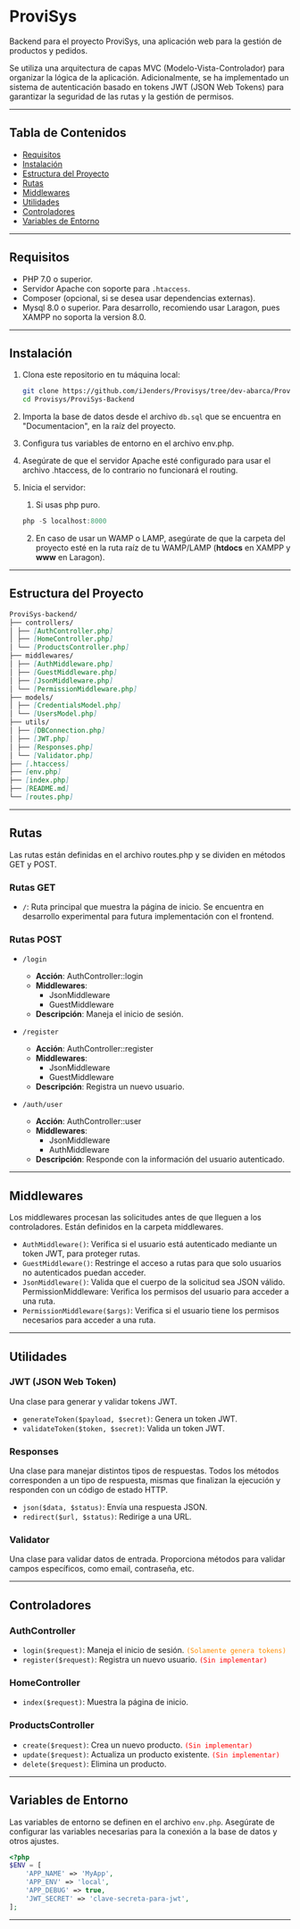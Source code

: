 # ProviSys

Backend para el proyecto ProviSys, una aplicación web para la gestión de productos y pedidos.

Se utiliza una arquitectura de capas MVC (Modelo-Vista-Controlador) para organizar la lógica de la aplicación. Adicionalmente, se ha implementado un sistema de autenticación basado en tokens JWT (JSON Web Tokens) para garantizar la seguridad de las rutas y la gestión de permisos.

---

## Tabla de Contenidos

- [Requisitos](#requisitos)
- [Instalación](#instalación)
- [Estructura del Proyecto](#estructura-del-proyecto)
- [Rutas](#rutas)
- [Middlewares](#middlewares)
- [Utilidades](#utilidades)
- [Controladores](#controladores)
- [Variables de Entorno](#variables-de-entorno)

---

## Requisitos

- PHP 7.0 o superior.
- Servidor Apache con soporte para `.htaccess`.
- Composer (opcional, si se desea usar dependencias externas).
- Mysql 8.0 o superior. Para desarrollo, recomiendo usar Laragon, pues XAMPP no soporta la version 8.0.

---

## Instalación

1. Clona este repositorio en tu máquina local:

   ```bash
   git clone https://github.com/iJenders/Provisys/tree/dev-abarca/ProviSys-Backend
   cd Provisys/ProviSys-Backend
   ```

2. Importa la base de datos desde el archivo `db.sql` que se encuentra en "Documentacion", en la raíz del proyecto.

3. Configura tus variables de entorno en el archivo env.php.

4. Asegúrate de que el servidor Apache esté configurado para usar el archivo .htaccess, de lo contrario no funcionará el routing.

5. Inicia el servidor:

   1. Si usas php puro.

   ```powershell
   php -S localhost:8000
   ```

   2. En caso de usar un WAMP o LAMP, asegúrate de que la carpeta del proyecto esté en la ruta raíz de tu WAMP/LAMP (**htdocs** en XAMPP y **www** en Laragon).
---

## Estructura del Proyecto

```md
ProviSys-backend/
├── controllers/
│ ├── [AuthController.php]
│ ├── [HomeController.php]
│ └── [ProductsController.php]
├── middlewares/
│ ├── [AuthMiddleware.php]
│ ├── [GuestMiddleware.php]
│ ├── [JsonMiddleware.php]
│ └── [PermissionMiddleware.php]
├── models/
│ ├── [CredentialsModel.php]
│ └── [UsersModel.php]
├── utils/
│ ├── [DBConnection.php]
│ ├── [JWT.php]
│ ├── [Responses.php]
│ └── [Validator.php]
├── [.htaccess]
├── [env.php]
├── [index.php]
├── [README.md]
└── [routes.php]
```

---

## Rutas

Las rutas están definidas en el archivo routes.php y se dividen en métodos GET y POST.

### Rutas GET

- `/`: Ruta principal que muestra la página de inicio. Se encuentra en desarrollo experimental para futura implementación con el frontend.

### Rutas POST

- `/login`

  - **Acción**: AuthController::login
  - **Middlewares**:
    - JsonMiddleware
    - GuestMiddleware
  - **Descripción**: Maneja el inicio de sesión.

- `/register`

  - **Acción**: AuthController::register
  - **Middlewares**:
    - JsonMiddleware
    - GuestMiddleware
  - **Descripción**: Registra un nuevo usuario.

- `/auth/user`

  - **Acción**: AuthController::user
  - **Middlewares**:
    - JsonMiddleware
    - AuthMiddleware
  - **Descripción**: Responde con la información del usuario autenticado.

---

## Middlewares

Los middlewares procesan las solicitudes antes de que lleguen a los controladores. Están definidos en la carpeta middlewares.

- `AuthMiddleware()`: Verifica si el usuario está autenticado mediante un token JWT, para proteger rutas.
- `GuestMiddleware()`: Restringe el acceso a rutas para que solo usuarios no autenticados puedan acceder.
- `JsonMiddleware()`: Valida que el cuerpo de la solicitud sea JSON válido.
  PermissionMiddleware: Verifica los permisos del usuario para acceder a una ruta.
- `PermissionMiddleware($args)`: Verifica si el usuario tiene los permisos necesarios para acceder a una ruta.

---

## Utilidades

### JWT (JSON Web Token)

Una clase para generar y validar tokens JWT.

- `generateToken($payload, $secret)`: Genera un token JWT.
- `validateToken($token, $secret)`: Valida un token JWT.

### Responses

Una clase para manejar distintos tipos de respuestas. Todos los métodos corresponden a un tipo de respuesta, mismas que finalizan la ejecución y responden con un código de estado HTTP.

- `json($data, $status)`: Envía una respuesta JSON.
- `redirect($url, $status)`: Redirige a una URL.

### Validator

Una clase para validar datos de entrada. Proporciona métodos para validar campos específicos, como email, contraseña, etc.

---

## Controladores

### AuthController

- `login($request)`: Maneja el inicio de sesión. <code style="color: darkorange;">(Solamente genera tokens)</code>
- `register($request)`: Registra un nuevo usuario. <code style="color: red;">(Sin implementar)</code>

### HomeController

- `index($request)`: Muestra la página de inicio.

### ProductsController

- `create($request)`: Crea un nuevo producto. <code style="color: red;">(Sin implementar)</code>
- `update($request)`: Actualiza un producto existente. <code style="color: red;">(Sin implementar)</code>
- `delete($request)`: Elimina un producto.

---

## Variables de Entorno

Las variables de entorno se definen en el archivo `env.php`. Asegúrate de configurar las variables necesarias para la conexión a la base de datos y otros ajustes.

```php
<?php
$ENV = [
    'APP_NAME' => 'MyApp',
    'APP_ENV' => 'local',
    'APP_DEBUG' => true,
    'JWT_SECRET' => 'clave-secreta-para-jwt',
];
```

---
